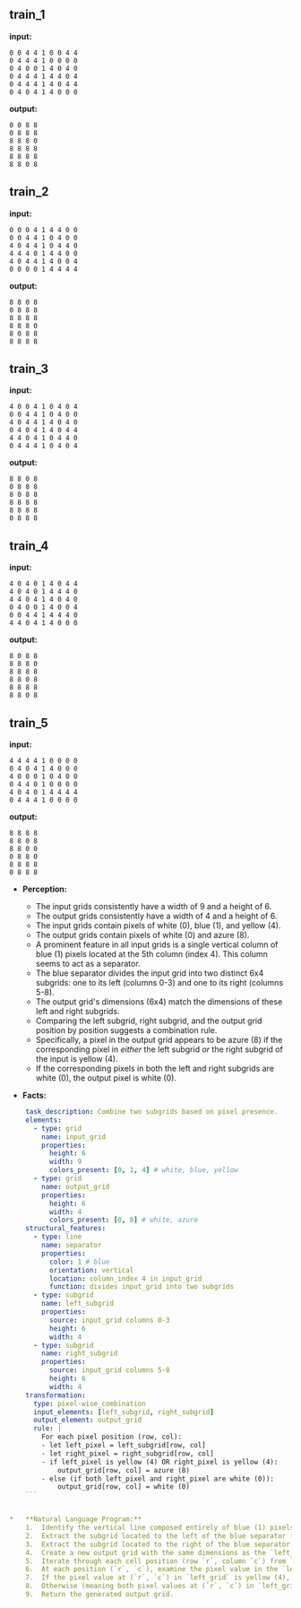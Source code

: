 
## train_1

**input:**
```
0 0 4 4 1 0 0 4 4
0 4 4 4 1 0 0 0 0
0 4 0 0 1 4 0 4 0
0 4 4 4 1 4 4 0 4
0 4 4 4 1 4 0 4 4
0 4 0 4 1 4 0 0 0
```


**output:**
```
0 0 8 8
0 8 8 8
8 8 8 0
8 8 8 8
8 8 8 8
8 8 0 8
```


## train_2

**input:**
```
0 0 0 4 1 4 4 0 0
0 0 4 4 1 0 4 0 0
4 0 4 4 1 0 4 4 0
4 4 4 0 1 4 4 0 0
4 0 4 4 1 4 0 0 4
0 0 0 0 1 4 4 4 4
```


**output:**
```
8 8 0 8
0 8 8 8
8 8 8 8
8 8 8 0
8 0 8 8
8 8 8 8
```


## train_3

**input:**
```
4 0 0 4 1 0 4 0 4
0 0 4 4 1 0 4 0 0
4 0 4 4 1 4 0 4 0
0 4 0 4 1 4 0 4 4
4 4 0 4 1 0 4 4 0
0 4 4 4 1 0 4 0 4
```


**output:**
```
8 8 0 8
0 8 8 8
8 0 8 8
8 8 8 8
8 8 8 8
0 8 8 8
```


## train_4

**input:**
```
4 0 4 0 1 4 0 4 4
4 0 4 0 1 4 4 4 0
4 4 0 4 1 4 0 4 0
0 4 0 0 1 4 0 0 4
0 0 4 4 1 4 4 4 0
4 4 0 4 1 4 0 0 0
```


**output:**
```
8 0 8 8
8 8 8 0
8 8 8 8
8 8 0 8
8 8 8 8
8 8 0 8
```


## train_5

**input:**
```
4 4 4 4 1 0 0 0 0
0 4 0 4 1 4 0 0 0
4 0 0 0 1 0 4 0 0
0 4 4 0 1 0 0 0 0
4 0 4 0 1 4 4 4 4
0 4 4 4 1 0 0 0 0
```


**output:**
```
8 8 8 8
8 8 0 8
8 8 0 0
0 8 8 0
8 8 8 8
0 8 8 8
```

*   **Perception:**
    *   The input grids consistently have a width of 9 and a height of 6.
    *   The output grids consistently have a width of 4 and a height of 6.
    *   The input grids contain pixels of white (0), blue (1), and yellow (4).
    *   The output grids contain pixels of white (0) and azure (8).
    *   A prominent feature in all input grids is a single vertical column of blue (1) pixels located at the 5th column (index 4). This column seems to act as a separator.
    *   The blue separator divides the input grid into two distinct 6x4 subgrids: one to its left (columns 0-3) and one to its right (columns 5-8).
    *   The output grid's dimensions (6x4) match the dimensions of these left and right subgrids.
    *   Comparing the left subgrid, right subgrid, and the output grid position by position suggests a combination rule.
    *   Specifically, a pixel in the output grid appears to be azure (8) if the corresponding pixel in *either* the left subgrid *or* the right subgrid of the input is yellow (4).
    *   If the corresponding pixels in both the left and right subgrids are white (0), the output pixel is white (0).

*   **Facts:**
    
```yaml
    task_description: Combine two subgrids based on pixel presence.
    elements:
      - type: grid
        name: input_grid
        properties:
          height: 6
          width: 9
          colors_present: [0, 1, 4] # white, blue, yellow
      - type: grid
        name: output_grid
        properties:
          height: 6
          width: 4
          colors_present: [0, 8] # white, azure
    structural_features:
      - type: line
        name: separator
        properties:
          color: 1 # blue
          orientation: vertical
          location: column_index 4 in input_grid
          function: divides input_grid into two subgrids
      - type: subgrid
        name: left_subgrid
        properties:
          source: input_grid columns 0-3
          height: 6
          width: 4
      - type: subgrid
        name: right_subgrid
        properties:
          source: input_grid columns 5-8
          height: 6
          width: 4
    transformation:
      type: pixel-wise_combination
      input_elements: [left_subgrid, right_subgrid]
      output_element: output_grid
      rule: |
        For each pixel position (row, col):
        - let left_pixel = left_subgrid[row, col]
        - let right_pixel = right_subgrid[row, col]
        - if left_pixel is yellow (4) OR right_pixel is yellow (4):
            output_grid[row, col] = azure (8)
        - else (if both left_pixel and right_pixel are white (0)):
            output_grid[row, col] = white (0)
    ```


*   **Natural Language Program:**
    1.  Identify the vertical line composed entirely of blue (1) pixels in the input grid. This line serves as a separator.
    2.  Extract the subgrid located to the left of the blue separator (columns 0 through 3). Call this the `left_grid`.
    3.  Extract the subgrid located to the right of the blue separator (columns 5 through 8). Call this the `right_grid`.
    4.  Create a new output grid with the same dimensions as the `left_grid` and `right_grid` (6 rows, 4 columns).
    5.  Iterate through each cell position (row `r`, column `c`) from `r=0` to `5` and `c=0` to `3`.
    6.  At each position (`r`, `c`), examine the pixel value in the `left_grid` and the pixel value in the `right_grid`.
    7.  If the pixel value at (`r`, `c`) in `left_grid` is yellow (4), OR the pixel value at (`r`, `c`) in `right_grid` is yellow (4), then set the pixel value at (`r`, `c`) in the output grid to azure (8).
    8.  Otherwise (meaning both pixel values at (`r`, `c`) in `left_grid` and `right_grid` are white (0)), set the pixel value at (`r`, `c`) in the output grid to white (0).
    9.  Return the generated output grid.
